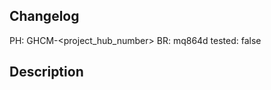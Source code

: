 
## Changelog

[NOTE]: <> (You must replace <project_hub_number> below with a valid Project Hub ticket number. For example, EAUTO-123)

PH: GHCM-<project_hub_number>
BR: mq864d
tested: false

## Description
